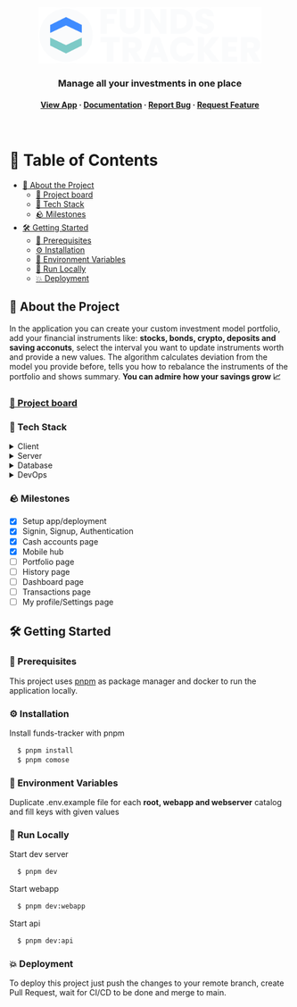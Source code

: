 <div align='center'>
    <img src="apps/webapp/src/assets/logo/logo-name-vertical.svg" alt="logo" width="400" height="auto" />

  <h3>
    Manage all your investments in one place
  </h3>

  <h4>
    <a href="https://funds-tracker.com">View App</a>
  <span> · </span>
    <a href="https://github.com/bartlomiej-kochanowicz/funds-tracker">Documentation</a>
  <span> · </span>
    <a href="https://github.com/bartlomiej-kochanowicz/funds-tracker/issues">Report Bug</a>
  <span> · </span>
    <a href="https://github.com/bartlomiej-kochanowicz/funds-tracker/issues">Request Feature</a>
  </h4>
</div>

<br />

# :notebook_with_decorative_cover: Table of Contents

- [💸 About the Project](#-about-the-project)
  - [📄 Project board](#-project-board)
  - [🧨 Tech Stack](#-tech-stack)
  - [🪨 Milestones](#-milestones)
- [🛠 Getting Started](#-getting-started)
  - [🧰 Prerequisites](#-prerequisites)
  - [⚙ Installation](#%EF%B8%8F-installation)
  - [🧷 Environment Variables](#-environment-variables)
  - [🏃 Run Locally](#-run-locally)
  - [💥 Deployment](#-deployment)

## 💸 About the Project

<p>In the application you can create your custom investment model portfolio, add your financial instruments like: <strong>stocks, bonds, crypto, deposits and saving acconuts</strong>, select the interval you want to update instruments worth and provide a new values. The algorithm calculates
deviation from the model you provide before, tells you how to rebalance the instruments of the portfolio and shows summary. <strong>You can admire how your savings grow 📈</strong></p>

### [📄 Project board](https://github.com/users/bartlomiej-kochanowicz/projects/3)

### 🧨 Tech Stack

<details>
  <summary>Client</summary>
  <ul>
    <li><a href="https://www.typescriptlang.org/">Typescript</a></li>
    <li><a href="https://vitejs.dev/">Vitejs</a></li>
    <li><a href="https://reactjs.org/">React.js</a></li>
    <li><a href="https://tailwindcss.com/">Tailwind</a></li>
    <li><a href="https://www.i18next.com/">i18next</a></li>
    <li><a href="https://reactrouter.com/">React Router</a></li>
    <li><a href="https://www.react-laag.com/">React Laag</a></li>
  </ul>
</details>

<details>
  <summary>Server</summary>
  <ul>
    <li><a href="https://www.typescriptlang.org/">Typescript</a></li>
    <li><a href="https://nestjs.com/">Nest.js</a></li>
    <li><a href="https://www.apollographql.com/">Apollo</a></li>
    <li><a href="https://jwt.io/introduction">JWT</a></li>
    <li><a href="https://sendgrid.com/">Sendgrid</a></li>
    <li><a href="https://graphql.org/">GraphQL</a></li>
  </ul>
</details>

<details>
<summary>Database</summary>
  <ul>
    <li><a href="https://www.postgresql.org/">PostgreSQL</a></li>
    <li><a href="https://www.prisma.io/">Prisma</a></li>
    <li><a href="https://redis.io/">Redis</a></li>
  </ul>
</details>

<details>
<summary>DevOps</summary>
  <ul>
    <li><a href="https://www.docker.com/">Docker</a></li>
    <li><a href="https://www.ovhcloud.com/">OVH Cloud</a></li>
    <li><a href="https://vercel.com/">Vercel</a></li>
    <li><a href="https://turbo.build/repo">Turborepo</a></li>
    <li><a href="https://github.com/features/actions">Github Actions</a></li>
  </ul>
</details>

### 🪨 Milestones

- [x] Setup app/deployment
- [x] Signin, Signup, Authentication
- [x] Cash accounts page
- [x] Mobile hub
- [ ] Portfolio page
- [ ] History page
- [ ] Dashboard page
- [ ] Transactions page
- [ ] My profile/Settings page

## 🛠 Getting Started

### 🧰 Prerequisites

This project uses [pnpm](https://pnpm.io/installation) as package manager and docker to run the application locally.

### ⚙️ Installation

Install funds-tracker with pnpm

```bash
  $ pnpm install
  $ pnpm comose
```

### 🧷 Environment Variables

Duplicate .env.example file for each <strong>root, webapp and webserver</strong> catalog and fill keys with given values

### 🏃 Run Locally

Start dev server

```bash
  $ pnpm dev
```

Start webapp

```bash
  $ pnpm dev:webapp
```

Start api

```bash
  $ pnpm dev:api
```

### 💥 Deployment

To deploy this project just push the changes to your remote branch, create Pull Request, wait for CI/CD to be done and merge to main.
